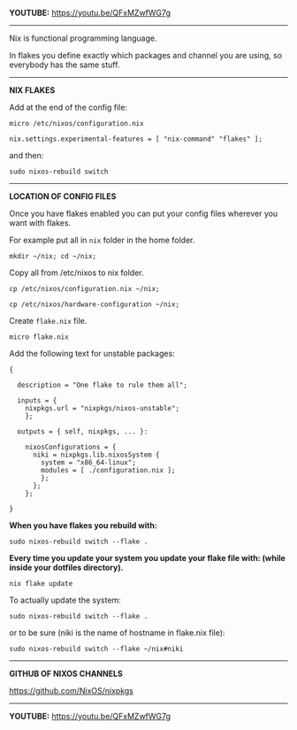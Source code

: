 **YOUTUBE:** https://youtu.be/QFxMZwfWG7g

---

Nix is functional programming language.

In flakes you define exactly which packages and channel you are using, so everybody has the same stuff.

---

**NIX FLAKES**

Add at the end of the config file:

```
micro /etc/nixos/configuration.nix
```

```
nix.settings.experimental-features = [ "nix-command" "flakes" ];
```

and then:

```
sudo nixos-rebuild switch
```

---

**LOCATION OF CONFIG FILES**

Once you have flakes enabled you can put your config files wherever you want with flakes.

For example put all in `nix` folder in the home folder.

```
mkdir ~/nix; cd ~/nix;
```

Copy all from /etc/nixos to nix folder.

```
cp /etc/nixos/configuration.nix ~/nix;
```

```
cp /etc/nixos/hardware-configuration ~/nix;
```

Create `flake.nix` file.

```
micro flake.nix
```
Add the following text for unstable packages:

```
{

  description = "One flake to rule them all";

  inputs = {
    nixpkgs.url = "nixpkgs/nixos-unstable";
    };

  outputs = { self, nixpkgs, ... }:
    
    nixosConfigurations = {
      niki = nixpkgs.lib.nixosSystem {
        system = "x86_64-linux";
        modules = [ ./configuration.nix ];
        };
      };
    };

}
```

**When you have flakes you rebuild with:**

```
sudo nixos-rebuild switch --flake .
```

**Every time you update your system you update your flake file with:
(while inside your dotfiles directory).**

```
nix flake update
```
To actually update the system:

```
sudo nixos-rebuild switch --flake .
```

or to be sure (niki is the name of hostname in flake.nix file): 

```
sudo nixos-rebuild switch --flake ~/nix#niki
```

---

**GITHUB OF NIXOS CHANNELS**

https://github.com/NixOS/nixpkgs

---

**YOUTUBE:** https://youtu.be/QFxMZwfWG7g
